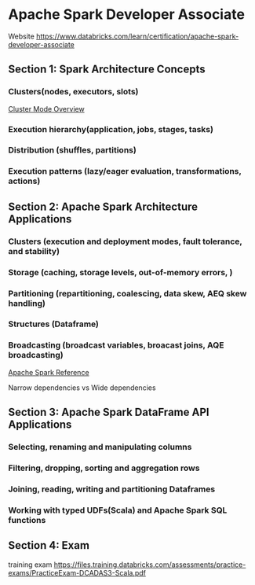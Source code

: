 # Apache Spark Developer Associate

Website https://www.databricks.com/learn/certification/apache-spark-developer-associate

## Section 1: Spark Architecture Concepts

### Clusters(nodes, executors, slots)

[Cluster Mode Overview](https://spark.apache.org/docs/latest/cluster-overview.html)

### Execution hierarchy(application, jobs, stages, tasks)


### Distribution (shuffles, partitions)

### Execution patterns (lazy/eager evaluation, transformations, actions)



## Section 2: Apache Spark Architecture Applications


### Clusters (execution and deployment modes, fault tolerance, and stability)



### Storage (caching, storage levels, out-of-memory errors, )

### Partitioning (repartitioning, coalescing, data skew, AEQ skew handling)

### Structures (Dataframe)

### Broadcasting (broadcast variables, broacast joins, AQE broadcasting)

[Apache Spark Reference](https://spark.apache.org/docs/latest/sql-programming-guide.html)

Narrow dependencies vs Wide dependencies

## Section 3: Apache Spark DataFrame API Applications

### Selecting, renaming and manipulating columns

### Filtering, dropping, sorting and aggregation rows

### Joining, reading, writing and partitioning Dataframes

### Working with typed UDFs(Scala) and Apache Spark SQL functions



## Section 4: Exam




training exam
https://files.training.databricks.com/assessments/practice-exams/PracticeExam-DCADAS3-Scala.pdf








